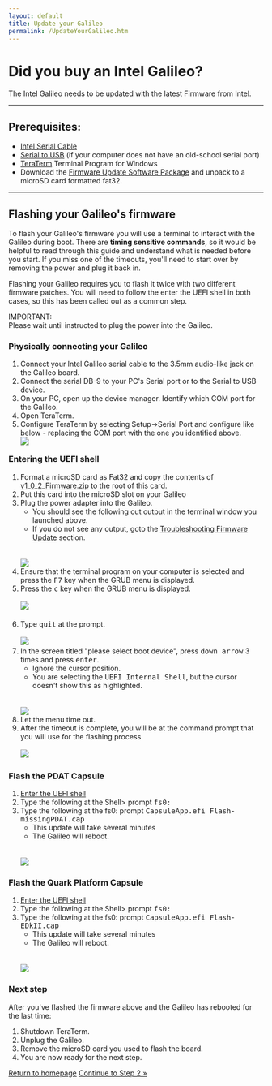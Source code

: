 ```yaml
---
layout: default
title: Update your Galileo
permalink: /UpdateYourGalileo.htm
---
```


<div class="container">
  <h1>Did you buy an Intel Galileo?</h1>
  The Intel Galileo needs to be updated with the latest Firmware from Intel.
  <hr/>
  <h2> Prerequisites: </h2>
  <ul>
    <li>
      <a href="http://www.amazon.com/gp/product/B004IY4L86/ref=oh_details_o05_s00_i00">Intel Serial Cable</a>
    </li>
    <li>
      <a href="http://www.amazon.com/dp/B00425S1H8?psc=1">Serial to USB</a> (if your computer does not have an old-school serial port)
    </li>
    <li>
      <a href="http://ttssh2.sourceforge.jp/index.html.en">TeraTerm</a> Terminal Program for Windows
    </li>
    <li>
      Download the <a href="<placeholder>">Firmware Update Software Package</a> and unpack to a microSD card formatted fat32.
    </li>
  </ul>
  <hr/>

  <h2>Flashing your Galileo's firmware</h2>
  <p>To flash your Galileo's firmware you will use a terminal to interact with the Galileo during boot. There are <b>timing sensitive commands</b>, so it would be helpful to read through this guide and understand what is needed before you start. If you miss one of the timeouts, you'll need to start over by removing the power and plug it back in.</p>
  <p>Flashing your Galileo requires you to flash it twice with two different firmware patches. You will need to follow the enter the UEFI shell in both cases, so this has been called out as a common step.</p>
  <div class="panel panel-danger">
    <div class="panel-heading">IMPORTANT:</div>
    <div class="panel-body">Please wait until instructed to plug the power into the Galileo.</div>
  </div>
  <h3>Physically connecting your Galileo</h3>
  <ol>
    <li>Connect your Intel Galileo serial cable to the 3.5mm audio-like jack on the Galileo board.</li>
    <li>Connect the serial DB-9 to your PC's Serial port or to the Serial to USB device.</li>
    <li>On your PC, open up the device manager. Identify which COM port for the Galileo.</li>
    <li>Open TeraTerm.</li>
    <li>
      Configure TeraTerm by selecting Setup->Serial Port and configure like below - replacing the COM port with the one you identified above. <br/><img src="images\TeraTermSetup.png"/>
    </li>
  </ol>
  <a name="EnterUEFIShell">
    <h3 style="padding-top: 60px; margin-top: -60px;">Entering the UEFI shell</h3>
  </a>
  <ol>
    <li>
      Format a microSD card as Fat32 and copy the contents of <a href="<placeholder>">v1_0_2_Firmware.zip</a> to the root of this card.
    </li>
    <li>Put this card into the microSD slot on your Galileo</li>
    <li>
      Plug the power adapter into the Galileo. 
      <ul>
        <li>You should see the following out output in the terminal window you launched above. </li>
        <li>
          If you do not see any output, goto the <a href="TroubleShooting.htm">Troubleshooting Firmware Update</a> section.
        </li>
      </ul>
      <br/><br/><img src="images\TermBootScreen1.png"/>
    </li>
    <li>
      Ensure that the terminal program on your computer is selected and press the <kbd>F7</kbd> key when the GRUB menu is displayed.
    </li>
    <li>
      Press the <kbd>c</kbd> key when the GRUB menu is displayed.<br/><br/><img src="images\TermBootScreen2.png"/><br/><br/>
    </li>
    <li>
      Type <kbd>quit</kbd> at the prompt.<br/><br/><img src="images\TermBootScreen3.png"/><br/>
    </li>
    <li>
      In the screen titled "please select boot device", press <kbd>down arrow</kbd> 3 times and press <kbd>enter</kbd>.
      <ul>
        <li>Ignore the cursor position.</li>
        <li>
          You are selecting the <kbd>UEFI Internal Shell</kbd>, but the cursor doesn't show this as highlighted.
        </li>
      </ul>
      <br/><br/><img src="images\TermBootScreen4.png"/><br/>
    </li>
    <li>Let the menu time out.</li>
    <li>
      After the timeout is complete, you will be at the command prompt that you will use for the flashing process<br/><br/><img src="images\TermBootScreen5.png"/>
    </li>
  </ol>
  <h3>Flash the PDAT Capsule</h3>
  <ol>
    <li>
      <a href="#EnterUEFIShell">Enter the UEFI shell</a>
    </li>
    <li>
      Type the following at the Shell> prompt <kbd>fs0:</kbd>
    </li>
    <li>
      Type the following at the fs0: prompt <kbd>CapsuleApp.efi Flash-missingPDAT.cap</kbd>
      <ul>
        <li>This update will take several minutes</li>
        <li>The Galileo will reboot.</li>
      </ul>
      <br/><br/><img src="images\TermBootScreen6.png"/>
    </li>
  </ol>
  <h3>Flash the Quark Platform Capsule</h3>
  <ol>
    <li>
      <a href="#EnterUEFIShell">Enter the UEFI shell</a>
    </li>
    <li>
      Type the following at the Shell> prompt <kbd>fs0:</kbd>
    </li>
    <li>
      Type the following at the fs0: prompt <kbd>CapsuleApp.efi Flash-EDkII.cap</kbd>
      <ul>
        <li>This update will take several minutes</li>
        <li>The Galileo will reboot.</li>
      </ul>
      <br/><br/><img src="images\TermBootScreen7.png"/>
    </li>
  </ol>
  <h3>Next step</h3>
  After you've flashed the firmware above and the Galileo has rebooted for the last time:
  <ol>
    <li>Shutdown TeraTerm.</li>
    <li>Unplug the Galileo.</li>
    <li>Remove the microSD card you used to flash the board.</li>
    <li>You are now ready for the next step.</li>
  </ol>

  <a class="btn btn-default" href="index.htm" role="button">Return to homepage</a>
  <a class="btn btn-default" href="SetupPC.htm" role="button">Continue to Step 2 &raquo;</a>
